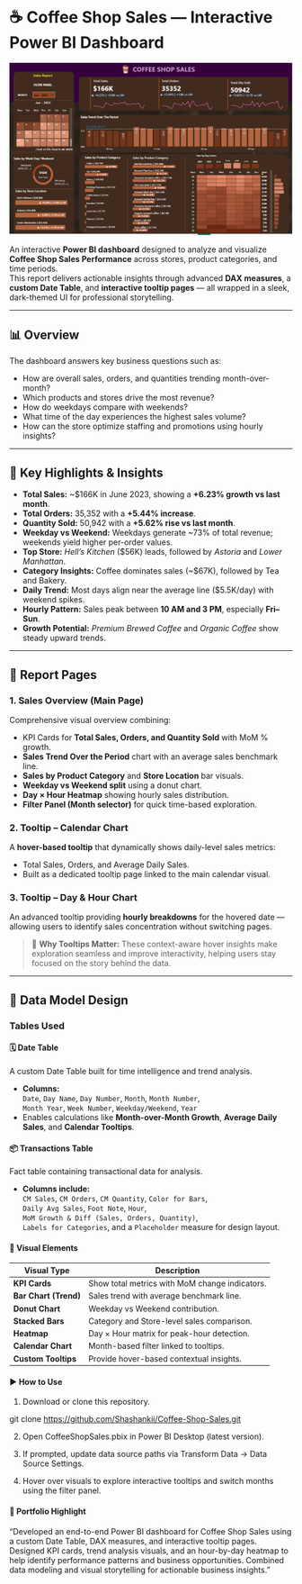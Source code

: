 
# ☕ Coffee Shop Sales — Interactive Power BI Dashboard

[![View Dashboard](Dashboard%20Screenshot.png)](https://github.com/Shashankii/Coffee-Shop-Sales/blob/main/Dashboard%20Screenshot.png)

An interactive **Power BI dashboard** designed to analyze and visualize **Coffee Shop Sales Performance** across stores, product categories, and time periods.  
This report delivers actionable insights through advanced **DAX measures**, a **custom Date Table**, and **interactive tooltip pages** — all wrapped in a sleek, dark-themed UI for professional storytelling.

---

## 📊 Overview

The dashboard answers key business questions such as:
- How are overall sales, orders, and quantities trending month-over-month?
- Which products and stores drive the most revenue?
- How do weekdays compare with weekends?
- What time of the day experiences the highest sales volume?
- How can the store optimize staffing and promotions using hourly insights?

---

## 🚀 Key Highlights & Insights

- **Total Sales:** ~$166K in June 2023, showing a **+6.23% growth vs last month**.  
- **Total Orders:** 35,352 with a **+5.44% increase**.  
- **Quantity Sold:** 50,942 with a **+5.62% rise vs last month**.  
- **Weekday vs Weekend:** Weekdays generate ~73% of total revenue; weekends yield higher per-order values.  
- **Top Store:** *Hell’s Kitchen* ($56K) leads, followed by *Astoria* and *Lower Manhattan*.  
- **Category Insights:** Coffee dominates sales (~$67K), followed by Tea and Bakery.  
- **Daily Trend:** Most days align near the average line ($5.5K/day) with weekend spikes.  
- **Hourly Pattern:** Sales peak between **10 AM and 3 PM**, especially **Fri–Sun**.  
- **Growth Potential:** *Premium Brewed Coffee* and *Organic Coffee* show steady upward trends.

---

## 🧭 Report Pages

### **1. Sales Overview (Main Page)**
Comprehensive visual overview combining:
- KPI Cards for **Total Sales, Orders, and Quantity Sold** with MoM % growth.  
- **Sales Trend Over the Period** chart with an average sales benchmark line.  
- **Sales by Product Category** and **Store Location** bar visuals.  
- **Weekday vs Weekend split** using a donut chart.  
- **Day × Hour Heatmap** showing hourly sales distribution.  
- **Filter Panel (Month selector)** for quick time-based exploration.

### **2. Tooltip – Calendar Chart**
A **hover-based tooltip** that dynamically shows daily-level sales metrics:
- Total Sales, Orders, and Average Daily Sales.  
- Built as a dedicated tooltip page linked to the main calendar visual.

### **3. Tooltip – Day & Hour Chart**
An advanced tooltip providing **hourly breakdowns** for the hovered date — allowing users to identify sales concentration without switching pages.

> 🧠 **Why Tooltips Matter:** These context-aware hover insights make exploration seamless and improve interactivity, helping users stay focused on the story behind the data.

---

## 🧱 Data Model Design

### **Tables Used**

#### 🗓️ Date Table
A custom Date Table built for time intelligence and trend analysis.
- **Columns:**  
  `Date`, `Day Name`, `Day Number`, `Month`, `Month Number`,  
  `Month Year`, `Week Number`, `Weekday/Weekend`, `Year`
- Enables calculations like **Month-over-Month Growth**, **Average Daily Sales**, and **Calendar Tooltips**.

#### 📦 Transactions Table
Fact table containing transactional data for analysis.
- **Columns include:**  
  `CM Sales`, `CM Orders`, `CM Quantity`, `Color for Bars`,  
  `Daily Avg Sales`, `Foot Note`, `Hour`,  
  `MoM Growth & Diff (Sales, Orders, Quantity)`,  
   `Labels for Categories`, and a `Placeholder` measure for design layout.
   


#### 🎨 Visual Elements

| Visual Type           | Description                                    |
| --------------------- | ---------------------------------------------- |
| **KPI Cards**         | Show total metrics with MoM change indicators. |
| **Bar Chart (Trend)** | Sales trend with average benchmark line.       |
| **Donut Chart**       | Weekday vs Weekend contribution.               |
| **Stacked Bars**      | Category and Store-level sales comparison.     |
| **Heatmap**           | Day × Hour matrix for peak-hour detection.     |
| **Calendar Chart**    | Month-based filter linked to tooltips.         |
| **Custom Tooltips**   | Provide hover-based contextual insights.       |


#### ▶️ How to Use

1) Download or clone this repository.

git clone https://github.com/Shashankii/Coffee-Shop-Sales.git

2) Open CoffeeShopSales.pbix in Power BI Desktop (latest version).

3) If prompted, update data source paths via Transform Data → Data Source Settings.

4) Hover over visuals to explore interactive tooltips and switch months using the filter panel.

#### 💼 Portfolio Highlight

“Developed an end-to-end Power BI dashboard for Coffee Shop Sales using a custom Date Table, DAX measures, and interactive tooltip pages.
Designed KPI cards, trend analysis visuals, and an hour-by-day heatmap to help identify performance patterns and business opportunities.
Combined data modeling and visual storytelling for actionable business insights.”

  
